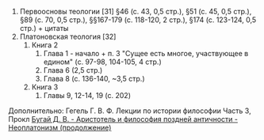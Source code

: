1. Первоосновы теологии [31]
§46 (с. 43, 0,5 стр.), §51 (с. 45, 0,5 стр.), §89 (c. 70, 0,5 стр.), §§167-179 (с. 118-120, 2 стр.), §174 (с. 123-124, 0,5 стр.) + цитаты
2. Платоновская теология [32]
	1. Книга 2
		1. Глава 1 - начало + п. 3 "Сущее есть многое, участвующее в едином" (c. 97-98, 104-105, 4 стр.)
		2. Глава 6 (2,5 стр.)
		3. Глава 8 (с. 136-140, ~3,5 стр.)
	2. Книга 3
		1. Главы 9, 12-14, 19 (с. 202)

Дополнительно:
Гегель Г. В. Ф. Лекции по истории философии Часть 3, Прокл
[Бугай Д. В. - Аристотель и философия поздней античности - Неоплатонизм (продолжение)](https://www.youtube.com/watch?v=rJHE4jHKmnQ)
